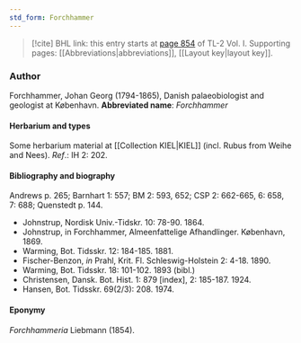 ```yaml
---
std_form: Forchhammer
---
```


> [!cite] BHL link: this entry starts at [page 854](https://www.biodiversitylibrary.org/page/33120985) of TL-2 Vol. I.
> Supporting pages: [[Abbreviations|abbreviations]], [[Layout key|layout key]].

### Author

Forchhammer, Johan Georg (1794-1865), Danish palaeobiologist and geologist at København. 
**Abbreviated name**: *Forchhammer*

#### Herbarium and types

Some herbarium material at [[Collection KIEL|KIEL]] (incl. Rubus from Weihe and Nees).
*Ref*.: IH 2: 202.

#### Bibliography and biography

Andrews p. 265; Barnhart 1: 557; BM 2: 593, 652; CSP 2: 662-665, 6: 658, 7: 688; Quenstedt p. 144.
- Johnstrup, Nordisk Univ.-Tidskr. 10: 78-90. 1864.
- Johnstrup, in Forchhammer, Almeenfattelige Afhandlinger. København, 1869.
- Warming, Bot. Tidsskr. 12: 184-185. 1881.
- Fischer-Benzon, *in* Prahl, Krit. Fl. Schleswig-Holstein 2: 4-18. 1890.
- Warming, Bot. Tidsskr. 18: 101-102. 1893 (bibl.)
- Christensen, Dansk. Bot. Hist. 1: 879 \[index\], 2: 185-187. 1924.
- Hansen, Bot. Tidsskr. 69(2/3): 208. 1974.

#### Eponymy

*Forchhammeria* Liebmann (1854).

